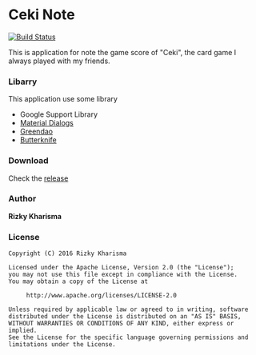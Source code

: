 # Ceki Note
[![Build Status](https://travis-ci.org/ngengs/cekinote_android.svg?branch=master)](https://travis-ci.org/ngengs/cekinote_android)

This is application for note the game score of "Ceki", the card game I always played with my friends.

### Libarry
This application use some library
* Google Support Library
* [Material Dialogs](https://github.com/afollestad/material-dialogs)
* [Greendao](https://github.com/greenrobot/greenDAO)
* [Butterknife](https://github.com/JakeWharton/butterknife)

### Download
Check the [release](../../releases/latest)

### Author
**Rizky Kharisma**

### License

    Copyright (C) 2016 Rizky Kharisma

    Licensed under the Apache License, Version 2.0 (the "License");
    you may not use this file except in compliance with the License.
    You may obtain a copy of the License at

         http://www.apache.org/licenses/LICENSE-2.0

    Unless required by applicable law or agreed to in writing, software
    distributed under the License is distributed on an "AS IS" BASIS,
    WITHOUT WARRANTIES OR CONDITIONS OF ANY KIND, either express or implied.
    See the License for the specific language governing permissions and
    limitations under the License.
